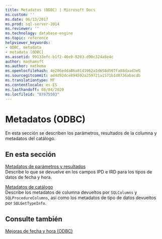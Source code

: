 ```yaml
---
title: Metadatos (ODBC) | Microsoft Docs
ms.custom: ''
ms.date: 06/13/2017
ms.prod: sql-server-2014
ms.reviewer: ''
ms.technology: database-engine
ms.topic: reference
helpviewer_keywords:
- ODBC, metadata
- metadata [ODBC]
ms.assetid: 99133efc-b1f2-46e9-8203-d90c324a8e4c
author: mashamsft
ms.author: mathoma
ms.openlocfilehash: 4e206edda86a8143962a1d658d507fa88daad3e6
ms.sourcegitcommit: ad4d92dce894592a259721a1571b1d8736abacdb
ms.translationtype: MT
ms.contentlocale: es-ES
ms.lasthandoff: 08/04/2020
ms.locfileid: "87675503"
---
```

# <a name="metadata-odbc"></a>Metadatos (ODBC)
  En esta sección se describen los parámetros, resultados de la columna y metadatos del catálogo.  
  
## <a name="in-this-section"></a>En esta sección  
 [Metadatos de parámetros y resultados](../../relational-databases/native-client-odbc-date-time/metadata-parameter-and-result.md)  
 Describe lo que se devuelve en los campos IPD e IRD para los tipos de datos de fecha y hora.  
  
 [Metadatos de catálogo](../../relational-databases/native-client-odbc-date-time/metadata-catalog.md)  
 Describe los metadatos de columna devueltos por `SQLColumns` y `SQLProcedureColumns`, así como los metadatos de tipo de datos devueltos por `SQLGetTypeInfo`.  
  
## <a name="see-also"></a>Consulte también  
 [Mejoras de fecha y hora &#40;ODBC&#41;](../../relational-databases/native-client-odbc-date-time/date-and-time-improvements-odbc.md)  
  
  
